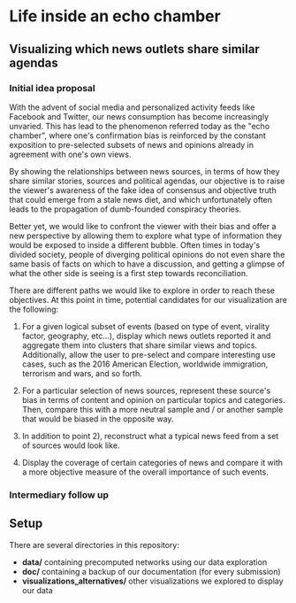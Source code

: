 # Life inside an echo chamber

## Visualizing which news outlets share similar agendas
### Initial idea proposal
With the advent of social media and personalized activity feeds like Facebook and Twitter, our news consumption has become increasingly unvaried. This has lead to the phenomenon referred today as the "echo chamber", where one's confirmation bias is reinforced by the constant exposition to pre-selected subsets of news and opinions already in agreement with one's own views. 

By showing the relationships between news sources, in terms of how they share similar stories, sources and political agendas, our objective is to raise the viewer's awareness of the fake idea of consensus and objective truth that could emerge from a stale news diet, and which unfortunately often leads to the propagation of dumb-founded conspiracy theories. 

Better yet, we would like to confront the viewer with their bias and offer a new perspective by allowing them to explore what type of information they would be exposed to inside a different bubble. Often times in today's divided society, people of diverging political opinions do not even share the same basis of facts on which to have a discussion, and getting a glimpse of what the other side is seeing is a first step towards reconciliation. 

There are different paths we would like to explore in order to reach these objectives. At this point in time, potential candidates for our visualization are the following:

1) For a given logical subset of events (based on type of event, virality factor, geography, etc...), display which news outlets reported it and aggregate them into clusters that share similar views and topics. Additionally, allow the user to pre-select and compare interesting use cases, such as the 2016 American Election, worldwide immigration, terrorism and wars, and so forth.

2) For a particular selection of news sources, represent these source's bias in terms of content and opinion on particular topics and categories. Then, compare this with a more neutral sample and / or another sample that would be biased in the opposite way.

3) In addition to point 2), reconstruct what a typical news feed from a set of sources would look like.

4) Display the coverage of certain categories of news and compare it with a more objective measure of the overall importance of such events.

### Intermediary follow up


## Setup
There are several directories in this repository:
- **data/** containing precomputed networks using our data exploration
- **doc/** containing a backup of our documentation (for every submission)
- **visualizations_alternatives/** other visualizations we explored to display our data
